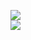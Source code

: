 [![](https://img.shields.io/badge/Made%20With-Github%20Spray-lightgrey.svg?style=for-the-badge&logo=github)](https://github.com/Annihil/github-spray#835)  
[![](https://i.imgur.com/2DrTn0Z.gif)](https://github.com/Annihil/github-spray)